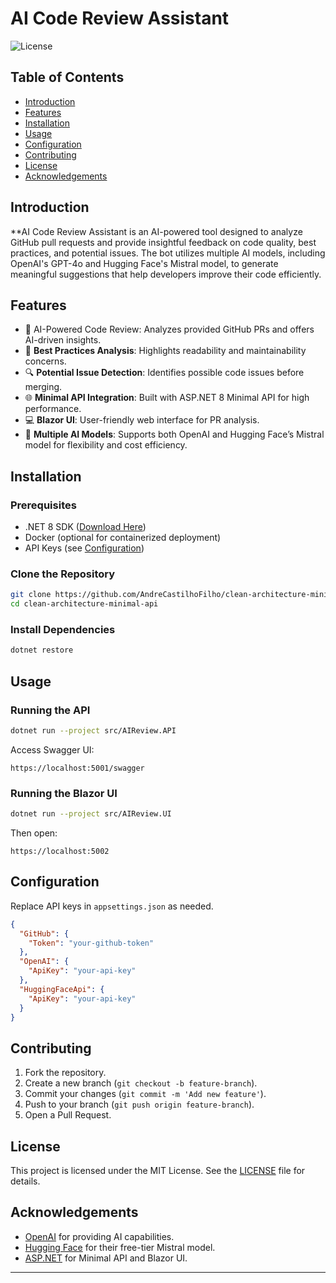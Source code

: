 # AI Code Review Assistant

![License](https://img.shields.io/badge/license-MIT-blue.svg)

## Table of Contents

- [Introduction](#introduction)
- [Features](#features)
- [Installation](#installation)
- [Usage](#usage)
- [Configuration](#configuration)
- [Contributing](#contributing)
- [License](#license)
- [Acknowledgements](#acknowledgements)

## Introduction

**AI Code Review Assistant is an AI-powered tool designed to analyze GitHub pull requests and provide insightful feedback on code quality, best practices, and potential issues. The bot utilizes multiple AI models, including OpenAI's GPT-4o and Hugging Face's Mistral model, to generate meaningful suggestions that help developers improve their code efficiently.

## Features

- 🚀 AI-Powered Code Review: Analyzes provided GitHub PRs and offers AI-driven insights.
- 📖 **Best Practices Analysis**: Highlights readability and maintainability concerns.
- 🔍 **Potential Issue Detection**: Identifies possible code issues before merging.
- 🌐 **Minimal API Integration**: Built with ASP.NET 8 Minimal API for high performance.
- 💻 **Blazor UI**: User-friendly web interface for PR analysis.
- 🤖 **Multiple AI Models**: Supports both OpenAI and Hugging Face’s Mistral model for flexibility and cost efficiency.

## Installation

### Prerequisites

- .NET 8 SDK ([Download Here](https://dotnet.microsoft.com/en-us/download/dotnet/8.0))
- Docker (optional for containerized deployment)
- API Keys (see [Configuration](#configuration))

### Clone the Repository

```bash
git clone https://github.com/AndreCastilhoFilho/clean-architecture-minimal-api.git
cd clean-architecture-minimal-api
```

### Install Dependencies

```bash
dotnet restore
```

## Usage

### Running the API

```bash
dotnet run --project src/AIReview.API
```

Access Swagger UI:
```
https://localhost:5001/swagger
```

### Running the Blazor UI

```bash
dotnet run --project src/AIReview.UI
```

Then open:
```
https://localhost:5002
```

## Configuration

Replace API keys in `appsettings.json` as needed.

```json
{
  "GitHub": {
    "Token": "your-github-token"
  },
  "OpenAI": {
    "ApiKey": "your-api-key"
  },
  "HuggingFaceApi": {
    "ApiKey": "your-api-key"
  }
}
```

## Contributing

1. Fork the repository.
2. Create a new branch (`git checkout -b feature-branch`).
3. Commit your changes (`git commit -m 'Add new feature'`).
4. Push to your branch (`git push origin feature-branch`).
5. Open a Pull Request.

## License

This project is licensed under the MIT License. See the [LICENSE](LICENSE) file for details.

## Acknowledgements

- [OpenAI](https://openai.com/) for providing AI capabilities.
- [Hugging Face](https://huggingface.co/) for their free-tier Mistral model.
- [ASP.NET](https://dotnet.microsoft.com/en-us/apps/aspnet) for Minimal API and Blazor UI.

---

